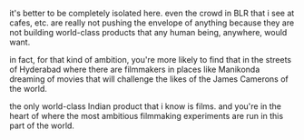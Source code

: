 it's better to be completely isolated here.
even the crowd in BLR that i see at cafes, etc. are really not pushing the envelope of anything because they are not building world-class products that any human being, anywhere, would want.

in fact, for that kind of ambition, you're more likely to find that in the streets of Hyderabad where there are filmmakers in places like Manikonda dreaming of movies that will challenge the likes of the James Camerons of the world.

the only world-class Indian product that i know is films. and you're in the heart of where the most ambitious filmmaking experiments are run in this part of the world.




